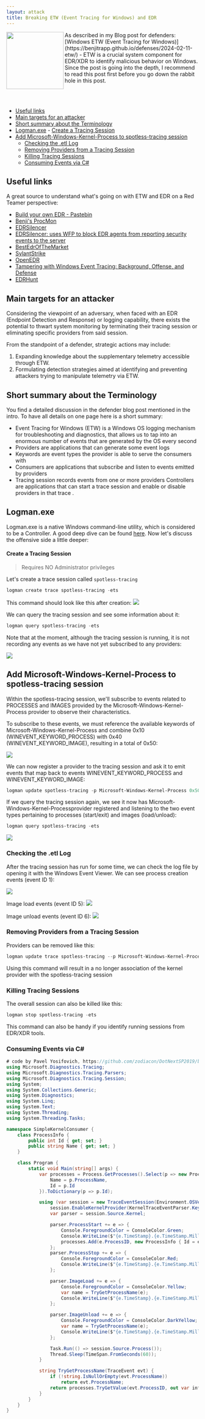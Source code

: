 ```yaml
---
layout: attack
title: Breaking ETW (Event Tracing for Windows) and EDR
---
```


<img height="150" align="left" src="/images/etw_attacker_logo.png" >
As described in my Blog post for defenders: [Windows ETW (Event Tracing for Windows)](https://benjitrapp.github.io/defenses/2024-02-11-etw/) - ETW is a crucial system component for EDR/XDR to identify malicious behavior on Windows. Since the post is going into the depth, I recommend to read this post first before you go down the rabbit hole in this post. 

<br><br>
- [Useful links](#useful-links)
- [Main targets for an attacker](#main-targets-for-an-attacker)
- [Short summary about the Terminology](#short-summary-about-the-terminology)
- [Logman.exe](#logmanexe)
		- [Create a Tracing Session](#create-a-tracing-session)
- [Add Microsoft-Windows-Kernel-Process to spotless-tracing session](#add-microsoft-windows-kernel-process-to-spotless-tracing-session)
	- [Checking the .etl Log](#checking-the-etl-log)
	- [Removing Providers from a Tracing Session](#removing-providers-from-a-tracing-session)
	- [Killing Tracing Sessions](#killing-tracing-sessions)
	- [Consuming Events via C#](#consuming-events-via-c)

## Useful links
A great source to understand what's going on with ETW and EDR on a Red Teamer perspective:

* [Build your own EDR - Pastebin](https://pastebin.com/6VGHjGjH)
* [Benji's ProcMon](https://benjitrapp.github.io/attacks/2024-01-30-procmon/)
* [EDRSilencer](https://github.com/netero1010/EDRSilencer)
* [EDRSilencer: uses WFP to block EDR agents from reporting security events to the server](https://securityonline.info/edrsilencer-uses-wfp-to-block-edr-agents-from-reporting-security-events-to-the-server/)
* [BestEdrOfTheMarket](https://github.com/Xacone/BestEdrOfTheMarket)
* [SylantStrike](https://github.com/CCob/SylantStrike)
* [OpenEDR](https://github.com/ComodoSecurity/openedr?tab=readme-ov-file)
* [Tampering with Windows Event Tracing: Background, Offense, and Defense](https://blog.palantir.com/tampering-with-windows-event-tracing-background-offense-and-defense-4be7ac62ac63)
* [EDRHunt](https://github.com/FourCoreLabs/EDRHunt)


## Main targets for an attacker


Considering the viewpoint of an adversary, when faced with an EDR (Endpoint Detection and Response) or logging capability, there exists the potential to thwart system monitoring by terminating their tracing session or eliminating specific providers from said session.

From the standpoint of a defender, strategic actions may include:

1. Expanding knowledge about the supplementary telemetry accessible through ETW.
2. Formulating detection strategies aimed at identifying and preventing attackers trying to manipulate telemetry via ETW.


## Short summary about the Terminology 

You find a detailed discussion in the defender blog post mentioned in the intro. To have all details on one page here is a short summary:

* Event Tracing for Windows (ETW) is a Windows OS logging mechanism for troubleshooting and diagnostics, that allows us to tap into an enormous number of events that are generated by the OS every second
* Providers are applications that can generate some event logs
* Keywords are event types the provider is able to serve the consumers with
* Consumers are applications that subscribe and listen to events  emitted by providers
* Tracing session records events from one or more providers
Controllers are applications that can start a trace session and enable or disable providers in that trace .

## Logman.exe

Logman.exe is a native Windows command-line utility, which is considered to be a Controller. A good deep dive can be found [here](https://benjitrapp.github.io/defenses/2024-02-11-etw/#interacting-with-etw). Now let's discuss the offensive side a little deeper:

#### Create a Tracing Session

> Requires NO Administrator privileges

Let's create a trace session called `spotless-tracing`

```powershell
logman create trace spotless-tracing -ets
```

This command should look like this after creation:
![](/images/etw_spotless_tracing.webp)


We can query the tracing session and see some information about it:

```powershell
logman query spotless-tracing -ets
```
Note that at the moment, although the tracing session is running, it is not recording any events as we have not yet subscribed to any providers:

![](/images/etw_spotless_tracing2.webp)

## Add Microsoft-Windows-Kernel-Process to spotless-tracing session

Within the spotless-tracing session, we'll subscribe to events related to PROCESSES and IMAGES provided by the Microsoft-Windows-Kernel-Process provider to observe their characteristics.

To subscribe to these events, we must reference the available keywords of Microsoft-Windows-Kernel-Process and combine 0x10 (WINEVENT_KEYWORD_PROCESS) with 0x40 (WINEVENT_KEYWORD_IMAGE), resulting in a total of 0x50:

![](/images/etw_spotless_tracing3.webp)

We can now register a provider to the tracing session and ask it to emit events that map back to events WINEVENT_KEYWORD_PROCESS and WINEVENT_KEYWORD_IMAGE:

```powershell
logman update spotless-tracing -p Microsoft-Windows-Kernel-Process 0x50 -ets
```

If we query the tracing session again, we see it now has Microsoft-Windows-Kernel-Processprovider registered and listening to the two event types pertaining to processes (start/exit) and images (load/unload):

```powershell
logman query spotless-tracing -ets
```

![](/images/etw_spotless_tracing4.webp)


### Checking the .etl Log

After the tracing session has run for some time, we can check the log file  by opening it with the Windows Event Viewer.
We can see process creation events (event ID 1):

![](/images/etw_spotless_tracing5.png)

Image load events (event ID 5):
![](/images/etw_spotless_tracing6.webp)

Image unload events (event ID 6):
![](/images/etw_spotless_tracing7.webp)


### Removing Providers from a Tracing Session

Providers can be removed like this:

```powershell
logman update trace spotless-tracing --p Microsoft-Windows-Kernel-Process 0x50 -ets
```

Using this command will result in a no longer association of the kernel provider with the spotless-tracing session

### Killing Tracing Sessions

The overall session can also be killed like this:

```powershell
logman stop spotless-tracing -ets
```

This command can also be handy if you identify running sessions from EDR/XDR tools. 

### Consuming Events via C#

```c#
# code by Pavel Yosifovich, https://github.com/zodiacon/DotNextSP2019/blob/master/SimpleKernelConsumer/Program.cs
using Microsoft.Diagnostics.Tracing;
using Microsoft.Diagnostics.Tracing.Parsers;
using Microsoft.Diagnostics.Tracing.Session;
using System;
using System.Collections.Generic;
using System.Diagnostics;
using System.Linq;
using System.Text;
using System.Threading;
using System.Threading.Tasks;

namespace SimpleKernelConsumer {
	class ProcessInfo {
		public int Id { get; set; }
		public string Name { get; set; }
	}

	class Program {
		static void Main(string[] args) {
			var processes = Process.GetProcesses().Select(p => new ProcessInfo {
				Name = p.ProcessName,
				Id = p.Id
			}).ToDictionary(p => p.Id);

			using (var session = new TraceEventSession(Environment.OSVersion.Version.Build >= 9200 ? "MyKernelSession" : KernelTraceEventParser.KernelSessionName)) {
				session.EnableKernelProvider(KernelTraceEventParser.Keywords.Process | KernelTraceEventParser.Keywords.ImageLoad);
				var parser = session.Source.Kernel;

				parser.ProcessStart += e => {
					Console.ForegroundColor = ConsoleColor.Green;
					Console.WriteLine($"{e.TimeStamp}.{e.TimeStamp.Millisecond:D3}: Process {e.ProcessID} ({e.ProcessName}) Created by {e.ParentID}: {e.CommandLine}");
					processes.Add(e.ProcessID, new ProcessInfo { Id = e.ProcessID, Name = e.ProcessName });
				};
				parser.ProcessStop += e => {
					Console.ForegroundColor = ConsoleColor.Red;
					Console.WriteLine($"{e.TimeStamp}.{e.TimeStamp.Millisecond:D3}: Process {e.ProcessID} {TryGetProcessName(e)} Exited");
				};

				parser.ImageLoad += e => {
					Console.ForegroundColor = ConsoleColor.Yellow;
					var name = TryGetProcessName(e);
					Console.WriteLine($"{e.TimeStamp}.{e.TimeStamp.Millisecond:D3}: Image Loaded: {e.FileName} into process {e.ProcessID} ({name}) Size=0x{e.ImageSize:X}");
				};

				parser.ImageUnload += e => {
					Console.ForegroundColor = ConsoleColor.DarkYellow;
					var name = TryGetProcessName(e);
					Console.WriteLine($"{e.TimeStamp}.{e.TimeStamp.Millisecond:D3}: Image Unloaded: {e.FileName} from process {e.ProcessID} ({name})");
				};

				Task.Run(() => session.Source.Process());
				Thread.Sleep(TimeSpan.FromSeconds(60));
			}

			string TryGetProcessName(TraceEvent evt) {
				if (!string.IsNullOrEmpty(evt.ProcessName))
					return evt.ProcessName;
				return processes.TryGetValue(evt.ProcessID, out var info) ? info.Name : string.Empty;
			}
		}
	}
}
```